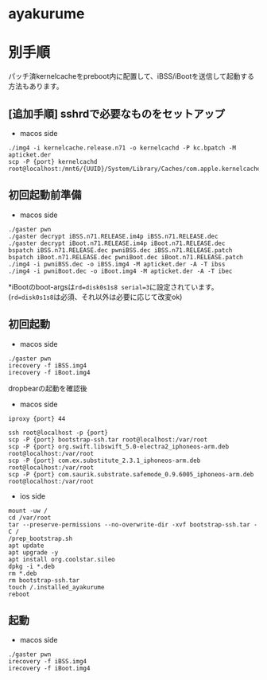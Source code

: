 # ayakurume

# 別手順
パッチ済kernelcacheをpreboot内に配置して、iBSS/iBootを送信して起動する方法もあります。  


## [追加手順] sshrdで必要なものをセットアップ
- macos side
```
./img4 -i kernelcache.release.n71 -o kernelcachd -P kc.bpatch -M apticket.der
scp -P {port} kernelcachd root@localhost:/mnt6/{UUID}/System/Library/Caches/com.apple.kernelcaches/kernelcachd
```

## 初回起動前準備
- macos side
```
./gaster pwn
./gaster decrypt iBSS.n71.RELEASE.im4p iBSS.n71.RELEASE.dec
./gaster decrypt iBoot.n71.RELEASE.im4p iBoot.n71.RELEASE.dec
bspatch iBSS.n71.RELEASE.dec pwniBSS.dec iBSS.n71.RELEASE.patch
bspatch iBoot.n71.RELEASE.dec pwniBoot.dec iBoot.n71.RELEASE.patch
./img4 -i pwniBSS.dec -o iBSS.img4 -M apticket.der -A -T ibss
./img4 -i pwniBoot.dec -o iBoot.img4 -M apticket.der -A -T ibec
```
*iBootのboot-argsは`rd=disk0s1s8 serial=3`に設定されています。(`rd=disk0s1s8`は必須、それ以外は必要に応じて改変ok)

## 初回起動
- macos side
```
./gaster pwn
irecovery -f iBSS.img4
irecovery -f iBoot.img4
```

dropbearの起動を確認後
- macos side
```
iproxy {port} 44
```
```
ssh root@localhost -p {port}
scp -P {port} bootstrap-ssh.tar root@localhost:/var/root 
scp -P {port} org.swift.libswift_5.0-electra2_iphoneos-arm.deb root@localhost:/var/root 
scp -P {port} com.ex.substitute_2.3.1_iphoneos-arm.deb root@localhost:/var/root 
scp -P {port} com.saurik.substrate.safemode_0.9.6005_iphoneos-arm.deb root@localhost:/var/root 
```

- ios side
```
mount -uw /
cd /var/root
tar --preserve-permissions --no-overwrite-dir -xvf bootstrap-ssh.tar -C /
/prep_bootstrap.sh
apt update
apt upgrade -y
apt install org.coolstar.sileo
dpkg -i *.deb
rm *.deb
rm bootstrap-ssh.tar
touch /.installed_ayakurume
reboot
```

## 起動
- macos side
```
./gaster pwn
irecovery -f iBSS.img4
irecovery -f iBoot.img4
```
